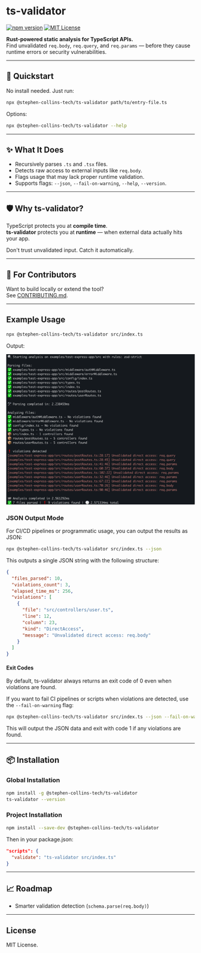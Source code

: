 # ts-validator

[![npm version](https://img.shields.io/npm/v/@stephen-collins-tech/ts-validator.svg)](https://www.npmjs.com/package/@stephen-collins-tech/ts-validator)
[![MIT License](https://img.shields.io/badge/license-MIT-blue.svg)](LICENSE)

**Rust-powered static analysis for TypeScript APIs.**  
Find unvalidated `req.body`, `req.query`, and `req.params` — before they cause runtime errors or security vulnerabilities.

---

## 🚀 Quickstart

No install needed. Just run:

```bash
npx @stephen-collins-tech/ts-validator path/to/entry-file.ts
```

Options:

```bash
npx @stephen-collins-tech/ts-validator --help
```

---

## ✨ What It Does

- Recursively parses `.ts` and `.tsx` files.
- Detects raw access to external inputs like `req.body`.
- Flags usage that may lack proper runtime validation.
- Supports flags: `--json`, `--fail-on-warning`, `--help`, `--version`.

---

## 🛡️ Why ts-validator?

TypeScript protects you at **compile time**.  
**ts-validator** protects you at **runtime** — when external data actually hits your app.

Don't trust unvalidated input. Catch it automatically.

---

## 🧰 For Contributors

Want to build locally or extend the tool?  
See [CONTRIBUTING.md](./CONTRIBUTING.md).

---

## Example Usage

```bash
npx @stephen-collins-tech/ts-validator src/index.ts
```

Output:

![example output](./images/example_output.png)

### JSON Output Mode

For CI/CD pipelines or programmatic usage, you can output the results as JSON:

```bash
npx @stephen-collins-tech/ts-validator src/index.ts --json
```

This outputs a single JSON string with the following structure:

```json
{
  "files_parsed": 10,
  "violations_count": 3,
  "elapsed_time_ms": 256,
  "violations": [
    {
      "file": "src/controllers/user.ts",
      "line": 12,
      "column": 23,
      "kind": "DirectAccess",
      "message": "Unvalidated direct access: req.body"
    }
  ]
}
```

#### Exit Codes

By default, ts-validator always returns an exit code of 0 even when violations are found. 

If you want to fail CI pipelines or scripts when violations are detected, use the `--fail-on-warning` flag:

```bash
npx @stephen-collins-tech/ts-validator src/index.ts --json --fail-on-warning
```

This will output the JSON data and exit with code 1 if any violations are found.

---

## 📦 Installation

### Global Installation

```bash
npm install -g @stephen-collins-tech/ts-validator
ts-validator --version
```

### Project Installation

```bash
npm install --save-dev @stephen-collins-tech/ts-validator
```

Then in your package.json:
```json
"scripts": {
  "validate": "ts-validator src/index.ts"
}
```

---

## 📈 Roadmap

- Smarter validation detection (`schema.parse(req.body)`)

---

## License

MIT License.